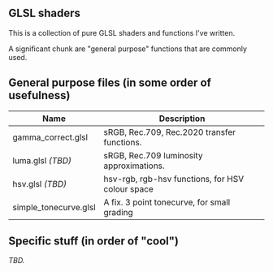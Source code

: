 GLSL shaders
------------

This is a collection of pure GLSL shaders and functions I've written.

A significant chunk are "general purpose" functions that are commonly used.

## General purpose files (in some order of usefulness)

| Name                      | Description                                      |
|---------------------------|--------------------------------------------------|
| gamma_correct.glsl        | sRGB, Rec.709, Rec.2020 transfer functions.      |
| luma.glsl *(TBD)*         | sRGB, Rec.709 luminosity approximations.         |
| hsv.glsl *(TBD)*          | hsv-rgb, rgb-hsv functions, for HSV colour space |
| simple_tonecurve.glsl     | A fix. 3 point tonecurve, for small grading      |

## Specific stuff (in order of "cool")

*TBD.*